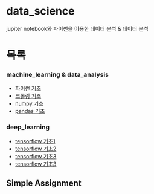 # data_science
jupiter notebook와 파이썬을 이용한 데이터 분석 &amp; 데이터 분석

# 목록

### machine_learning & data_analysis
- [파이썬 기초](https://github.com/haseungwon/data_science/blob/master/Python%20Programming%20%EA%B8%B0%EC%B4%88.ipynb)
- [크롤링 기초](https://github.com/haseungwon/data_science/blob/master/%EB%8D%B0%EC%9D%B4%ED%84%B0%20%EC%88%98%EC%A7%91%EC%9D%84%20%EC%9C%84%ED%95%9C%20Python%20(Crawling).ipynb)
- [numpy 기초](https://github.com/haseungwon/data_science/blob/master/%EB%8D%B0%EC%9D%B4%ED%84%B0%20%EC%B2%98%EB%A6%AC%EB%A5%BC%20%EC%9C%84%ED%95%9C%20%ED%8C%8C%EC%9D%B4%EC%8D%AC%20Numpy.ipynb)
- [pandas 기초](https://github.com/haseungwon/data_science/blob/master/%EB%8D%B0%EC%9D%B4%ED%84%B0%20%EB%B6%84%EC%84%9D%EC%9D%84%20%EC%9C%84%ED%95%9C%20%ED%8C%8C%EC%9D%B4%EC%8D%AC%20-%20%20Pandas.ipynb)
  
### deep_learning  
- [tensorflow 기초1](https://github.com/haseungwon/data_science/blob/master/tensorflow%EA%B8%B0%EC%B4%881.ipynb)
- [tensorflow 기초2](https://github.com/haseungwon/data_science/blob/master/tensorflow%EA%B8%B0%EC%B4%882.ipynb)
- [tensorflow 기초3](https://github.com/haseungwon/data_science/blob/master/tensorflow%EA%B8%B0%EC%B4%883.ipynb)
- [tensorflow 기초3](https://github.com/haseungwon/data_science/blob/master/tensorflow%EA%B8%B0%EC%B4%884.ipynb)

## Simple Assignment